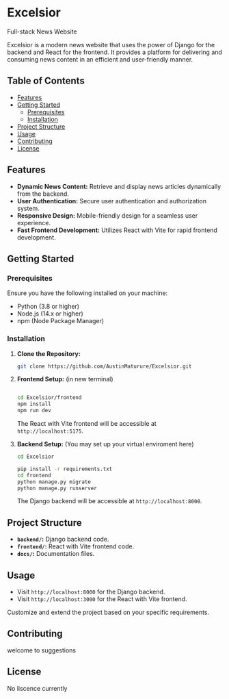 # Excelsior
Full-stack News Website

Excelsior is a modern news website that uses the power of Django for the backend and React for the frontend. It provides a platform for delivering and consuming news content in an efficient and user-friendly manner.

## Table of Contents
- [Features](#features)
- [Getting Started](#getting-started)
  - [Prerequisites](#prerequisites)
  - [Installation](#installation)
- [Project Structure](#project-structure)
- [Usage](#usage)
- [Contributing](#contributing)
- [License](#license)

## Features

- **Dynamic News Content:** Retrieve and display news articles dynamically from the backend.
- **User Authentication:** Secure user authentication and authorization system.
- **Responsive Design:** Mobile-friendly design for a seamless user experience.
- **Fast Frontend Development:** Utilizes React with Vite for rapid frontend development.

## Getting Started

### Prerequisites

Ensure you have the following installed on your machine:

- Python (3.8 or higher)
- Node.js (14.x or higher)
- npm (Node Package Manager)

### Installation

1. **Clone the Repository:**

    ```bash
    git clone https://github.com/AustinMaturure/Excelsior.git
    
    ```

2. **Frontend Setup:**
   (in new terminal)
    ```bash
   
    cd Excelsior/frontend
    npm install
    npm run dev
    ```

    The React with Vite frontend will be accessible at `http://localhost:5175`.

3. **Backend Setup:**
  (You may set up your virtual enviroment here)
    ```bash
    cd Excelsior
    
    pip install -r requirements.txt
    cd frontend
    python manage.py migrate
    python manage.py runserver
    ```

    The Django backend will be accessible at `http://localhost:8000`.
## Project Structure

- **`backend/`:** Django backend code.
- **`frontend/`:** React with Vite frontend code.
- **`docs/`:** Documentation files.

## Usage

- Visit `http://localhost:8000` for the Django backend.
- Visit `http://localhost:3000` for the React with Vite frontend.

Customize and extend the project based on your specific requirements.

## Contributing

welcome to suggestions 

## License

No liscence currently

